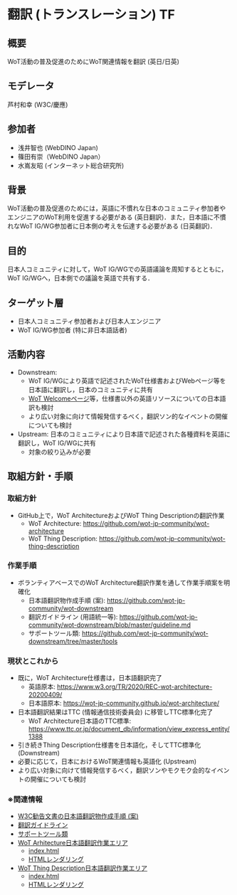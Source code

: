 # 翻訳 (トランスレーション) TF

## 概要
WoT活動の普及促進のためにWoT関連情報を翻訳 (英日/日英)

## モデレータ
芦村和幸 (W3C/慶應)

## 参加者
* 浅井智也 (WebDINO Japan)
* 篠田有崇（WebDINO Japan）
* 水嶌友昭 (インターネット総合研究所)

## 背景
WoT活動の普及促進のためには，英語に不慣れな日本のコミュニティ参加者やエンジニアのWoT利用を促進する必要がある (英日翻訳)．また，日本語に不慣れなWoT IG/WG参加者に日本側の考えを伝達する必要がある (日英翻訳)．

## 目的
日本人コミュニティに対して，WoT IG/WGでの英語議論を周知するとともに，WoT IG/WGへ，日本側での議論を英語で共有する．

## ターゲット層
* 日本人コミュニティ参加者および日本人エンジニア
* WoT IG/WG参加者 (特に非日本語話者)

## 活動内容
* Downstream:
  * WoT IG/WGにより英語で記述されたWoT仕様書およびWebページ等を日本語に翻訳し，日本のコミュニティに共有
  * [WoT Welcomeページ](https://www.w3.org/WoT/)等，仕様書以外の英語リソースについての日本語訳も検討
  * より広い対象に向けて情報発信するべく，翻訳ソン的なイベントの開催についても検討
* Upstream: 日本のコミュニティにより日本語で記述された各種資料を英語に翻訳し，WoT IG/WGに共有
  * 対象の絞り込みが必要

## 取組方針・手順
### 取組方針
* GitHub上で，WoT ArchitectureおよびWoT Thing Descriptionの翻訳作業
  * WoT Architecture: https://github.com/wot-jp-community/wot-architecture
  * WoT Thing Description: https://github.com/wot-jp-community/wot-thing-description

### 作業手順
* ボランティアベースでのWoT Architecture翻訳作業を通して作業手順案を明確化
  * 日本語翻訳物作成手順 (案): https://github.com/wot-jp-community/wot-downstream
  * 翻訳ガイドライン (用語統一等): https://github.com/wot-jp-community/wot-downstream/blob/master/guideline.md
  * サポートツール類: https://github.com/wot-jp-community/wot-downstream/tree/master/tools

### 現状とこれから
* 既に，WoT Architecture仕様書は，日本語翻訳完了
  * 英語原本: https://www.w3.org/TR/2020/REC-wot-architecture-20200409/
  * 日本語原本: https://wot-jp-community.github.io/wot-architecture/
* 日本語翻訳結果はTTC (情報通信技術委員会) に移管しTTC標準化完了
  * WoT Architecture日本語のTTC標準: https://www.ttc.or.jp/document_db/information/view_express_entity/1388
* 引き続きThing Description仕様書を日本語化，そしてTTC標準化 (Downstream)
* 必要に応じて，日本におけるWoT関連情報も英語化 (Upstream)
* より広い対象に向けて情報発信するべく，翻訳ソンやモクモク会的なイベントの開催についても検討


### ※関連情報
* [W3C勧告文書の日本語翻訳物作成手順 (案)](https://github.com/wot-jp-community/wot-downstream)
* [翻訳ガイドライン](https://github.com/wot-jp-community/wot-downstream/blob/master/guideline.md)
* [サポートツール類](https://github.com/wot-jp-community/wot-downstream/tree/master/tools)
* [WoT Arhitecture日本語翻訳作業エリア](https://github.com/wot-jp-community/wot-architecture)
    * [index.html](https://github.com/wot-jp-community/wot-architecture/blob/master/index.html)
    * [HTMLレンダリング](https://wot-jp-community.github.io/wot-architecture/index.html)
* [WoT Thing Description日本語翻訳作業エリア](https://github.com/wot-jp-community/wot-thing-description)
    * [index.html](https://github.com/wot-jp-community/wot-thing-description/blob/main/index.html)
    * [HTMLレンダリング](https://wot-jp-community.github.io/wot-thing-description/index.html) 
